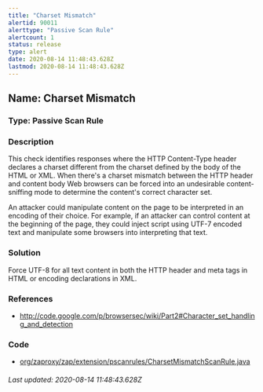 ```yaml
---
title: "Charset Mismatch"
alertid: 90011
alerttype: "Passive Scan Rule"
alertcount: 1
status: release
type: alert
date: 2020-08-14 11:48:43.628Z
lastmod: 2020-08-14 11:48:43.628Z
---
```

## Name: Charset Mismatch

### Type: Passive Scan Rule


### Description

This check identifies responses where the HTTP Content-Type header declares a charset different from the charset defined by the body of the HTML or XML. When there's a charset mismatch between the HTTP header and content body Web browsers can be forced into an undesirable content-sniffing mode to determine the content's correct character set.

An attacker could manipulate content on the page to be interpreted in an encoding of their choice. For example, if an attacker can control content at the beginning of the page, they could inject script using UTF-7 encoded text and manipulate some browsers into interpreting that text.

### Solution

Force UTF-8 for all text content in both the HTTP header and meta tags in HTML or encoding declarations in XML.

### References

* http://code.google.com/p/browsersec/wiki/Part2#Character_set_handling_and_detection

### Code

 * [org/zaproxy/zap/extension/pscanrules/CharsetMismatchScanRule.java](https://github.com/zaproxy/zap-extensions/blob/master/addOns/pscanrules/src/main/java/org/zaproxy/zap/extension/pscanrules/CharsetMismatchScanRule.java)

###### Last updated: 2020-08-14 11:48:43.628Z
